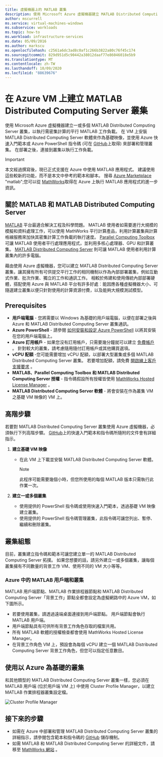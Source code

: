 ```yaml
---
title: 虛擬機器上的 MATLAB 叢集
description: 使用 Microsoft Azure 虛擬機器建立 MATLAB Distributed Computing Server 叢集，以執行需密集計算的平行 MATLAB 工作負載。
author: mscurrell
ms.service: virtual-machines-windows
ms.subservice: workloads
ms.topic: how-to
ms.workload: infrastructure-services
ms.date: 05/09/2016
ms.author: markscu
ms.openlocfilehash: c2561a6dc3ad8c0af1c266b3822a80c76f45c174
ms.sourcegitcommit: 829d951d5c90442a38012daaf77e86046018e5b9
ms.translationtype: MT
ms.contentlocale: zh-TW
ms.lasthandoff: 10/09/2020
ms.locfileid: "88639676"
---
```

# <a name="create-matlab-distributed-computing-server-clusters-on-azure-vms"></a>在 Azure VM 上建立 MATLAB Distributed Computing Server 叢集
使用 Microsoft Azure 虛擬機器建立一或多個 MATLAB Distributed Computing Server 叢集，以執行需密集計算的平行 MATLAB 工作負載。 在 VM 上安裝 MATLAB Distributed Computing Server 軟體來作為基礎映像，並使用 Azure 快速入門範本或 Azure PowerShell 指令碼 (可在 [GitHub](https://github.com/Azure/azure-quickstart-templates/tree/master/matlab-cluster)上取得) 來部署和管理叢集。 在部署之後，連接到叢集以執行工作負載。

> [!IMPORTANT]
> 本文經過撰寫後，現已正式支援在 Azure 中使用 MATLAB 應用程式。 建議使用這些較新的功能，而不是本文中參考的範本和腳本。 搜尋 [Azure Marketplace](https://azuremarketplace.microsoft.com/) "matlab";您可以從 [MathWorks](https://www.mathworks.com/solutions/cloud.html#public-cloud)取得在 Azure 上執行 MATLAB 應用程式的進一步資訊。

## <a name="about-matlab-and-matlab-distributed-computing-server"></a>關於 MATLAB 和 MATLAB Distributed Computing Server
[MATLAB](https://www.mathworks.com/products/matlab/) 平台最適合解決工程及科學問題。 MATLAB 使用者如需要進行大規模的模擬和資料處理工作，可以使用 MathWorks 平行計算產品，利用計算叢集與計算格線服務來加快其密集計算工作負載的執行速度。 [Parallel Computing Toolbox](https://www.mathworks.com/products/parallel-computing/) 可讓 MATLAB 使用者平行處理應用程式，並利用多核心處理器、GPU 和計算叢集。 [MATLAB Distributed Computing Server](https://www.mathworks.com/products/distriben/) 則可讓 MATLAB 使用者利用計算叢集內的許多電腦。

藉由使用 Azure 虛擬機器，您可以建立 MATLAB Distributed Computing Server 叢集，讓其擁有所有可供提交平行工作的相同機制以作為內部部署叢集，例如互動式作業、批次作業、獨立的工作和通訊工作。 相較於佈建和使用傳統內部部署硬體，搭配使用 Azure 與 MATLAB 平台有許多好處︰能因應各種虛擬機器大小、可隨選建立叢集以便只針對使用的計算資源付費，以及能夠大規模測試模型。  

## <a name="prerequisites"></a>Prerequisites
* **用戶端電腦** - 您將需要以 Windows 為基礎的用戶端電腦，以便在部署之後與 Azure 和 MATLAB Distributed Computing Server 叢集通訊。
* **Azure PowerShell** - 請參閱 [如何安裝和設定 Azure PowerShell](/powershell/azure/) 以將其安裝在您的用戶端電腦上。
* **Azure 訂用帳戶** - 如果您沒有訂用帳戶，只需要幾分鐘就可以建立 [免費帳戶](https://azure.microsoft.com/free/) 。 針對較大的叢集，請考慮隨用隨付訂用帳戶或其他購買選項。
* **vCPU 配額** -您可能需要增加 vCPU 配額，以部署大型叢集或多個 MATLAB Distributed Computing Server 叢集。 若要增加配額，請免費 [開啟線上客戶支援要求](https://azure.microsoft.com/blog/2014/06/04/azure-limits-quotas-increase-requests/) 。
* **MATLAB、Parallel Computing Toolbox 和 MATLAB Distributed Computing Server 授權** - 指令碼假設所有授權皆使用 [MathWorks Hosted License Manager](https://www.mathworks.com/help/install/license-management.html) 。  
* **MATLAB Distributed Computing Server 軟體** - 將會安裝在作為叢集 VM 之基礎 VM 映像的 VM 上。

## <a name="high-level-steps"></a>高階步驟
若要對 MATLAB Distributed Computing Server 叢集使用 Azure 虛擬機器，必須執行下列高階步驟。 [GitHub](https://github.com/Azure/azure-quickstart-templates/tree/master/matlab-cluster)上的快速入門範本和指令碼所隨附的文件會有詳細指示。

1. **建立基礎 VM 映像**  

   * 在此 VM 上下載並安裝 MATLAB Distributed Computing Server 軟體。

     > [!NOTE]
     > 此程序可能需要幾個小時，但您所使用的每個 MATLAB 版本只需執行此作業一次。   
     >
     >
2. **建立一或多個叢集**  

   * 使用提供的 PowerShell 指令碼或使用快速入門範本，透過基礎 VM 映像建立叢集。   
   * 使用提供的 PowerShell 指令碼管理叢集，此指令碼可讓您列出、暫停、繼續和刪除叢集。

## <a name="cluster-configurations"></a>叢集組態
目前，叢集建立指令碼和範本可讓您建立單一的 MATLAB Distributed Computing Server 拓撲。 如果您想要的話，請另外建立一或多個叢集，讓每個叢集擁有不同數量的背景工作 VM、使用不同的 VM 大小等等。

### <a name="matlab-client-and-cluster-in-azure"></a>Azure 中的 MATLAB 用戶端和叢集
MATLAB 用戶端節點、MATLAB 作業排程器節點和 MATLAB Distributed Computing Server「背景工作」節點全都會設定為虛擬網路中的 Azure VM，如下圖所示。


* 若要使用叢集，請透過遠端桌面連接到用戶端節點。 用戶端節點會執行 MATLAB 用戶端。
* 用戶端節點具有可供所有背景工作角色存取的檔案共用。
* 所有 MATLAB 軟體的授權檢查都會使用 MathWorks Hosted License Manager。
* 在背景工作角色 VM 上，預設會為每個 vCPU 建立一個 MATLAB Distributed Computing Server 背景工作角色，但您可以指定任意數目。

## <a name="use-an-azure-based-cluster"></a>使用以 Azure 為基礎的叢集
和其他類型的 MATLAB Distributed Computing Server 叢集一樣，您必須在 MATLAB 用戶端 (位於用戶端 VM 上) 中使用 Cluster Profile Manager，以建立 MATLAB 作業排程器叢集設定檔。

![Cluster Profile Manager](./media/matlab-mdcs-cluster/cluster_profile_manager.png)

## <a name="next-steps"></a>接下來的步驟
* 如需在 Azure 中部署和管理 MATLAB Distributed Computing Server 叢集的詳細指示，請參閱包含範本和指令碼的 [GitHub](https://github.com/Azure/azure-quickstart-templates/tree/master/matlab-cluster) 儲存機制。
* 如需 MATLAB 和 MATLAB Distributed Computing Server 的詳細文件，請移至 [MathWorks 網站](https://www.mathworks.com/) 。
